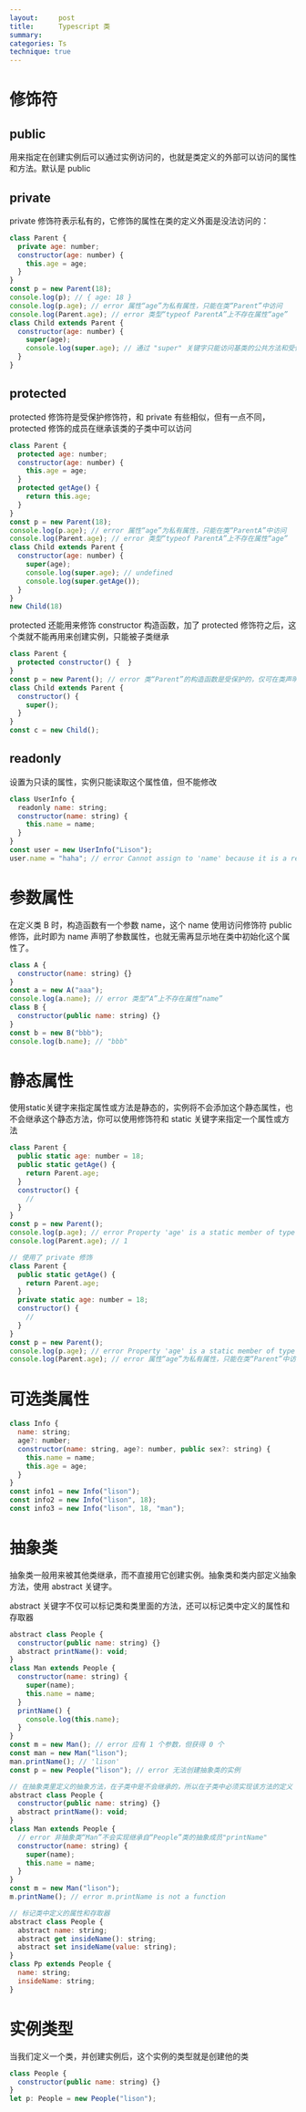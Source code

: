 ```yaml
---
layout:     post
title:      Typescript 类
summary:
categories: Ts
technique: true
---
```



# 修饰符

## public

用来指定在创建实例后可以通过实例访问的，也就是类定义的外部可以访问的属性和方法。默认是 public

## private

private 修饰符表示私有的，它修饰的属性在类的定义外面是没法访问的：

```javascript
class Parent {
  private age: number;
  constructor(age: number) {
    this.age = age;
  }
}
const p = new Parent(18);
console.log(p); // { age: 18 }
console.log(p.age); // error 属性“age”为私有属性，只能在类“Parent”中访问
console.log(Parent.age); // error 类型“typeof ParentA”上不存在属性“age”
class Child extends Parent {
  constructor(age: number) {
    super(age);
    console.log(super.age); // 通过 "super" 关键字只能访问基类的公共方法和受保护方法
  }
}
```

## protected

protected 修饰符是受保护修饰符，和 private 有些相似，但有一点不同，protected 修饰的成员在继承该类的子类中可以访问

```javascript
class Parent {
  protected age: number;
  constructor(age: number) {
    this.age = age;
  }
  protected getAge() {
    return this.age;
  }
}
const p = new Parent(18);
console.log(p.age); // error 属性“age”为私有属性，只能在类“ParentA”中访问
console.log(Parent.age); // error 类型“typeof ParentA”上不存在属性“age”
class Child extends Parent {
  constructor(age: number) {
    super(age);
    console.log(super.age); // undefined
    console.log(super.getAge());
  }
}
new Child(18)
```

protected 还能用来修饰 constructor 构造函数，加了 protected 修饰符之后，这个类就不能再用来创建实例，只能被子类继承

```javascript
class Parent {
  protected constructor() {  }
}
const p = new Parent(); // error 类“Parent”的构造函数是受保护的，仅可在类声明中访问
class Child extends Parent {
  constructor() {
    super();
  }
}
const c = new Child();
```

## readonly

设置为只读的属性，实例只能读取这个属性值，但不能修改

```javascript
class UserInfo {
  readonly name: string;
  constructor(name: string) {
    this.name = name;
  }
}
const user = new UserInfo("Lison");
user.name = "haha"; // error Cannot assign to 'name' because it is a read-only property
```


# 参数属性

在定义类 B 时，构造函数有一个参数 name，这个 name 使用访问修饰符 public 修饰，此时即为 name 声明了参数属性，也就无需再显示地在类中初始化这个属性了。

```javascript
class A {
  constructor(name: string) {}
}
const a = new A("aaa");
console.log(a.name); // error 类型“A”上不存在属性“name”
class B {
  constructor(public name: string) {}
}
const b = new B("bbb");
console.log(b.name); // "bbb"

```

# 静态属性

使用static关键字来指定属性或方法是静态的，实例将不会添加这个静态属性，也不会继承这个静态方法，你可以使用修饰符和 static 关键字来指定一个属性或方法

```javascript
class Parent {
  public static age: number = 18;
  public static getAge() {
    return Parent.age;
  }
  constructor() {
    //
  }
}
const p = new Parent();
console.log(p.age); // error Property 'age' is a static member of type 'Parent'
console.log(Parent.age); // 1

// 使用了 private 修饰
class Parent {
  public static getAge() {
    return Parent.age;
  }
  private static age: number = 18;
  constructor() {
    //
  }
}
const p = new Parent();
console.log(p.age); // error Property 'age' is a static member of type 'Parent'
console.log(Parent.age); // error 属性“age”为私有属性，只能在类“Parent”中访问。

```

# 可选类属性

```javascript
class Info {
  name: string;
  age?: number;
  constructor(name: string, age?: number, public sex?: string) {
    this.name = name;
    this.age = age;
  }
}
const info1 = new Info("lison");
const info2 = new Info("lison", 18);
const info3 = new Info("lison", 18, "man");

```

# 抽象类

抽象类一般用来被其他类继承，而不直接用它创建实例。抽象类和类内部定义抽象方法，使用 abstract 关键字。

abstract 关键字不仅可以标记类和类里面的方法，还可以标记类中定义的属性和存取器

```javascript
abstract class People {
  constructor(public name: string) {}
  abstract printName(): void;
}
class Man extends People {
  constructor(name: string) {
    super(name);
    this.name = name;
  }
  printName() {
    console.log(this.name);
  }
}
const m = new Man(); // error 应有 1 个参数，但获得 0 个
const man = new Man("lison");
man.printName(); // 'lison'
const p = new People("lison"); // error 无法创建抽象类的实例

// 在抽象类里定义的抽象方法，在子类中是不会继承的，所以在子类中必须实现该方法的定义
abstract class People {
  constructor(public name: string) {}
  abstract printName(): void;
}
class Man extends People {
  // error 非抽象类“Man”不会实现继承自“People”类的抽象成员"printName"
  constructor(name: string) {
    super(name);
    this.name = name;
  }
}
const m = new Man("lison");
m.printName(); // error m.printName is not a function

// 标记类中定义的属性和存取器
abstract class People {
  abstract name: string;
  abstract get insideName(): string;
  abstract set insideName(value: string);
}
class Pp extends People {
  name: string;
  insideName: string;
}

```

# 实例类型

当我们定义一个类，并创建实例后，这个实例的类型就是创建他的类

```javascript
class People {
  constructor(public name: string) {}
}
let p: People = new People("lison");
```
